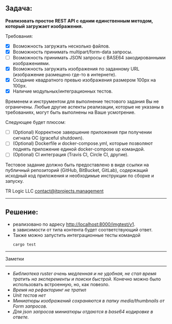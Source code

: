 Задача:
-------

**Реализовать простое REST API с одним единственным методом, который загружает изображения.**


Требования:
- [X] Возможность загружать несколько файлов.
- [X] Возможность принимать multipart/form-data запросы.
- [ ] Возможность принимать JSON запросы с BASE64 закодированными изображениями.
- [X] Возможность загружать изображения по заданному URL (изображение размещено где-то в интернете).
- [X] Создание квадратного превью изображения размером 100px на 100px.
- [X] Наличие модульных/интеграционных тестов.

Временем и инструментом для выполнение тестового задания Вы не ограничены.
 Любые другие аспекты реализации, которые не указаны в требованиях, могут быть выполнены на Ваше усмотрение.

Следующее будет плюсом:
- [ ] \(Optional) Корректное завершение приложения при получении сигнала ОС (graceful shutdown).
- [ ] \(Optional) Dockerfile и docker-compose.yml, которые позволяют поднять приложение единой docker-compose up командой.
- [ ] \(Optional) CI интеграция (Travis CI, Circle CI, другие).

Тестовое задание должно быть предоставлено в виде ссылки на публичный репозиторий (GitHub, BitBucket, GitLab),
 содержащий исходный код приложения и необходимые инструкции по сборке и запуску.


TR Logic LLC <contact@itprojects.management>

___
Решение:
---
- реализовано по адресу [http://localhost:8000/imgtest/v1](http://localhsot:8000/imgtest/v1).  
в зависимости от типа контента будет соответствующий ответ.  
- Также можно запустить интеграционные тесты командой   
    ```
    cargo test
    ```

___

Заметки
___

- *Библиотека ruster очень медленная и не удобная, не стал время тратить на эксперементы и поиски быстрой.*
    Конечно можно было использовать встроенную, но, как повезло.  
- *Время на рефакторинг не тратил*
- *Unit тестов нет*
- *Миниатюры изображений сохраняются в папку media/thumbnails от Form запросов.*
- *Для json запросов миниатюры отдаются в base64 кодировке в ответе.*


 

